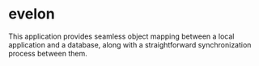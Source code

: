 # evelon
This application provides seamless object mapping between a local application and a database, along with a straightforward synchronization process between them.

